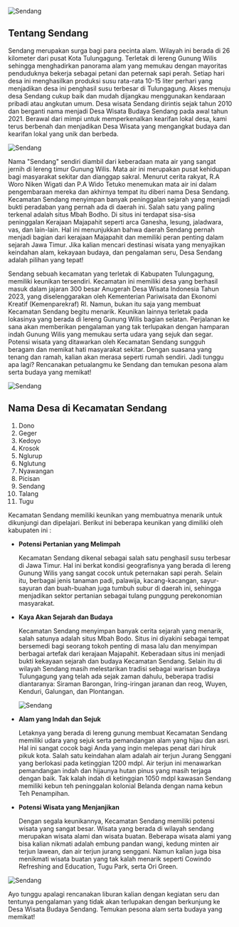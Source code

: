![Sendang](/images/blog/highlight-sendang.jpg)

## Tentang Sendang

Sendang merupakan surga bagi para pecinta alam. Wilayah ini berada di 26 kilometer dari pusat Kota Tulungagung. Terletak di lereng Gunung Wilis sehingga menghadirkan panorama alam yang memukau dengan mayoritas penduduknya bekerja sebagai petani dan peternak sapi perah. Setiap hari desa ini menghasilkan produksi susu rata-rata 10-15 liter perhari yang menjadikan desa ini penghasil susu terbesar di Tulungagung. Akses menuju desa Sendang cukup baik dan mudah dijangkau menggunakan kendaraan pribadi atau angkutan umum. Desa wisata Sendang dirintis sejak tahun 2010 dan berganti nama menjadi Desa Wisata Budaya Sendang pada awal tahun 2021. Berawal dari mimpi untuk memperkenalkan kearifan lokal desa, kami terus berbenah dan menjadikan Desa Wisata yang mengangkat budaya dan kearifan lokal yang unik dan berbeda.

![Sendang](/images/blog/budaya-sendang.jpg)

Nama "Sendang" sendiri diambil dari keberadaan mata air yang sangat jernih di lereng timur Gunung Wilis. Mata air ini merupakan pusat kehidupan bagi masyarakat sekitar dan dianggap sakral. Menurut cerita rakyat, R.A Woro Niken Wigati dan P.A Wido Tetuko menemukan mata air ini dalam pengembaraan mereka dan akhirnya tempat itu diberi nama Desa Sendang.
Kecamatan Sendang menyimpan banyak peninggalan sejarah yang menjadi bukti peradaban yang pernah ada di daerah ini. Salah satu yang paling terkenal adalah situs Mbah Bodho. Di situs ini terdapat sisa-sisa peninggalan Kerajaan Majapahit seperti arca Ganesha, lesung, jaladwara, vas, dan lain-lain. Hal ini menunjukkan bahwa daerah Sendang pernah menjadi bagian dari kerajaan Majapahit dan memiliki peran penting dalam sejarah Jawa Timur.
Jika kalian mencari destinasi wisata yang menyajikan keindahan alam, kekayaan budaya, dan pengalaman seru, Desa Sendang adalah pilihan yang tepat!

Sendang sebuah kecamatan yang terletak di Kabupaten Tulungagung, memiliki keunikan tersendiri. Kecamatan ini memiliki desa yang berhasil masuk dalam jajaran 300 besar Anugerah Desa Wisata Indonesia Tahun 2023, yang diselenggarakan oleh Kementerian Pariwisata dan Ekonomi Kreatif (Kemenparekraf) RI. Namun, bukan itu saja yang membuat Kecamatan Sendang begitu menarik. Keunikan lainnya terletak pada lokasinya yang berada di lereng Gunung Wilis bagian selatan. Perjalanan ke sana akan memberikan pengalaman yang tak terlupakan dengan hamparan indah Gunung Wilis yang memukau serta udara yang sejuk dan segar. Potensi wisata yang ditawarkan oleh Kecamatan Sendang sungguh beragam dan memikat hati masyarakat sekitar. Dengan suasana yang tenang dan ramah, kalian akan merasa seperti rumah sendiri. Jadi tunggu apa lagi? Rencanakan petualangmu ke Sendang dan temukan pesona alam serta budaya yang memikat!

![Sendang](/images/blog/budaya-desa-nglurup-1.jpg)

## Nama Desa di Kecamatan Sendang

1. Dono
2. Geger
3. Kedoyo
4. Krosok
5. Nglurup
6. Nglutung
7. Nyawangan
8. Picisan
9. Sendang
10. Talang
11. Tugu

Kecamatan Sendang memiliki keunikan yang membuatnya menarik untuk dikunjungi dan dipelajari. Berikut ini beberapa keunikan yang dimiliki oleh kabupaten ini :

- **Potensi Pertanian yang Melimpah**

  Kecamatan Sendang dikenal sebagai salah satu penghasil susu terbesar di Jawa Timur. Hal ini berkat kondisi geografisnya yang berada di lereng Gunung Wilis yang sangat cocok untuk peternakan sapi perah. Selain itu, berbagai jenis tanaman padi, palawija, kacang-kacangan, sayur-sayuran dan buah-buahan juga tumbuh subur di daerah ini, sehingga menjadikan sektor pertanian sebagai tulang punggung perekonomian masyarakat.

- **Kaya Akan Sejarah dan Budaya**

  Kecamatan Sendang menyimpan banyak cerita sejarah yang menarik, salah satunya adalah situs Mbah Bodo. Situs ini diyakini sebagai tempat bersemedi bagi seorang tokoh penting di masa lalu dan menyimpan berbagai artefak dari kerajaan Majapahit. Keberadaan situs ini menjadi bukti kekayaan sejarah dan budaya Kecamatan Sendang. Selain itu di wilayah Sendang masih melestarikan tradisi sebagai warisan budaya Tulungagung yang telah ada sejak zaman dahulu, beberapa tradisi diantaranya: Siraman Barongan, Iring-iringan jaranan dan reog, Wuyen, Kenduri, Galungan, dan Plontangan.

  ![Sendang](/images/blog/budaya-desa-nglurup-2.jpg)

- **Alam yang Indah dan Sejuk**

  Letaknya yang berada di lereng gunung membuat Kecamatan Sendang memiliki udara yang sejuk serta pemandangan alam yang hijau dan asri. Hal ini sangat cocok bagi Anda yang ingin melepas penat dari hiruk pikuk kota. Salah satu keindahan alam adalah air terjun Jurang Senggani yang berlokasi pada ketinggian 1200 mdpl. Air terjun ini menawarkan pemandangan indah dan hijaunya hutan pinus yang masih terjaga dengan baik. Tak kalah indah di ketinggian 1050 mdpl kawasan Sendang memiliki kebun teh peninggalan kolonial Belanda dengan nama kebun Teh Penampihan.

- **Potensi Wisata yang Menjanjikan**

  Dengan segala keunikannya, Kecamatan Sendang memiliki potensi wisata yang sangat besar. Wisata yang berada di wilayah sendang merupakan wisata alami dan wisata buatan. Beberapa wisata alami yang bisa kalian nikmati adalah embung pandan wangi, kedung minten air terjun lawean, dan air terjun jurang senggani. Namun kalian juga bisa menikmati wisata buatan yang tak kalah menarik seperti Cowindo Refreshing and Education, Tugu Park, serta Ori Green.

![Sendang](/images/blog/budaya-desa-nglurup-3.jpg)

Ayo tunggu apalagi rencanakan liburan kalian dengan kegiatan seru dan tentunya pengalaman yang tidak akan terlupakan dengan berkunjung ke Desa Wisata Budaya Sendang. Temukan pesona alam serta budaya yang memikat!
